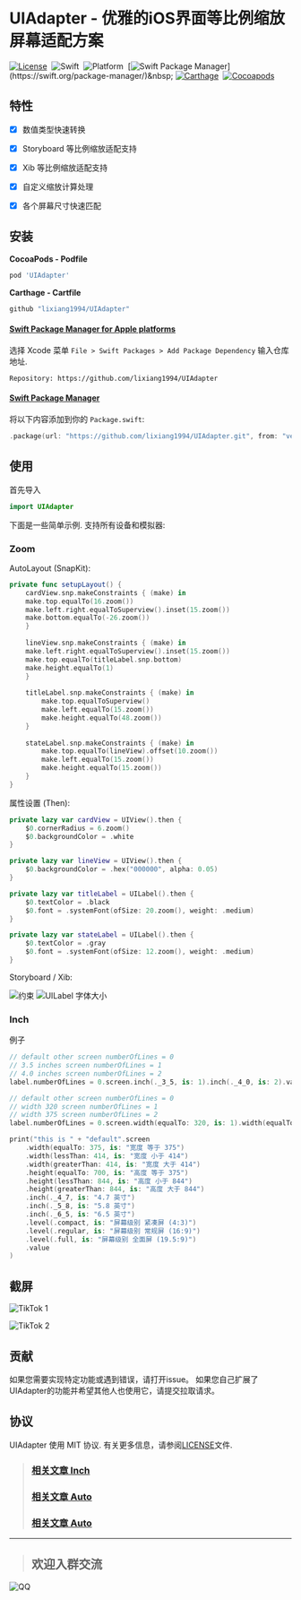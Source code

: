 # UIAdapter - 优雅的iOS界面等比例缩放屏幕适配方案

[![License](https://img.shields.io/cocoapods/l/UIAdapter.svg)](LICENSE)&nbsp;
![Swift](https://img.shields.io/badge/Swift-5.2-orange.svg)&nbsp;
![Platform](https://img.shields.io/cocoapods/p/UIAdapter.svg?style=flat)&nbsp;
[![Swift Package Manager](https://img.shields.io/badge/Swift_Package_Manager-compatible-4BC51D.svg?style=flat")](https://swift.org/package-manager/)&nbsp;
[![Carthage](https://img.shields.io/badge/Carthage-compatible-4BC51D.svg?style=flat)](https://github.com/Carthage/Carthage)&nbsp;
[![Cocoapods](https://img.shields.io/cocoapods/v/UIAdapter.svg)](https://cocoapods.org)

## 特性

- [x] 数值类型快速转换
- [x] Storyboard 等比例缩放适配支持 
- [x] Xib 等比例缩放适配支持 
- [x] 自定义缩放计算处理
- [x] 各个屏幕尺寸快速匹配


## 安装

**CocoaPods - Podfile**

```ruby
pod 'UIAdapter'
```

**Carthage - Cartfile**

```ruby
github "lixiang1994/UIAdapter"
```

#### [Swift Package Manager for Apple platforms](https://developer.apple.com/documentation/xcode/adding_package_dependencies_to_your_app)

选择 Xcode 菜单 `File > Swift Packages > Add Package Dependency` 输入仓库地址.  
```
Repository: https://github.com/lixiang1994/UIAdapter
```

#### [Swift Package Manager](https://swift.org/package-manager/)

将以下内容添加到你的 `Package.swift`:
```swift
.package(url: "https://github.com/lixiang1994/UIAdapter.git", from: "version")
```

## 使用

首先导入

```swift
import UIAdapter
```

下面是一些简单示例. 支持所有设备和模拟器:

### Zoom


AutoLayout (SnapKit): 

```swift
private func setupLayout() {
    cardView.snp.makeConstraints { (make) in
	make.top.equalTo(16.zoom())
	make.left.right.equalToSuperview().inset(15.zoom())
	make.bottom.equalTo(-26.zoom())
    }
	
    lineView.snp.makeConstraints { (make) in
	make.left.right.equalToSuperview().inset(15.zoom())
	make.top.equalTo(titleLabel.snp.bottom)
	make.height.equalTo(1)
    }
        
    titleLabel.snp.makeConstraints { (make) in
        make.top.equalToSuperview()
        make.left.equalTo(15.zoom())
        make.height.equalTo(48.zoom())
    }
        
    stateLabel.snp.makeConstraints { (make) in
        make.top.equalTo(lineView).offset(10.zoom())
        make.left.equalTo(15.zoom())
        make.height.equalTo(15.zoom())
    }
}
```

属性设置 (Then):

```swift
private lazy var cardView = UIView().then {
    $0.cornerRadius = 6.zoom()
    $0.backgroundColor = .white
}

private lazy var lineView = UIView().then {
    $0.backgroundColor = .hex("000000", alpha: 0.05)
}

private lazy var titleLabel = UILabel().then {
    $0.textColor = .black
    $0.font = .systemFont(ofSize: 20.zoom(), weight: .medium)
}

private lazy var stateLabel = UILabel().then {
    $0.textColor = .gray
    $0.font = .systemFont(ofSize: 12.zoom(), weight: .medium)
}
```

Storyboard / Xib:

![约束](Resources/Storyboard%20Constraint.png)
![UILabel 字体大小](Resources/Storyboard%20Label%20Font.png)

### Inch

例子

```swift
// default other screen numberOfLines = 0
// 3.5 inches screen numberOfLines = 1
// 4.0 inches screen numberOfLines = 2
label.numberOfLines = 0.screen.inch(._3_5, is: 1).inch(._4_0, is: 2).value
```


```swift
// default other screen numberOfLines = 0
// width 320 screen numberOfLines = 1
// width 375 screen numberOfLines = 2
label.numberOfLines = 0.screen.width(equalTo: 320, is: 1).width(equalTo: 375, is: 2).value
```


```swift
print("this is " + "default".screen
    .width(equalTo: 375, is: "宽度 等于 375")
    .width(lessThan: 414, is: "宽度 小于 414")
    .width(greaterThan: 414, is: "宽度 大于 414")
    .height(equalTo: 700, is: "高度 等于 375")
    .height(lessThan: 844, is: "高度 小于 844")
    .height(greaterThan: 844, is: "高度 大于 844")
    .inch(._4_7, is: "4.7 英寸")
    .inch(._5_8, is: "5.8 英寸")
    .inch(._6_5, is: "6.5 英寸")
    .level(.compact, is: "屏幕级别 紧凑屏 (4:3)")
    .level(.regular, is: "屏幕级别 常规屏 (16:9)")
    .level(.full, is: "屏幕级别 全面屏 (19.5:9)")
    .value
)
```


## 截屏

![TikTok 1](Resources/Storyboard%20TikTok%20Demo1.jpg)

![TikTok 2](Resources/Storyboard%20TikTok%20Demo2.jpg)

## 贡献

如果您需要实现特定功能或遇到错误，请打开issue。
如果您自己扩展了UIAdapter的功能并希望其他人也使用它，请提交拉取请求。

## 协议

UIAdapter 使用 MIT 协议. 有关更多信息，请参阅[LICENSE](LICENSE)文件.


>### [相关文章 Inch](https://www.jianshu.com/p/d2c09cb65ef7)
>### [相关文章 Auto](https://www.jianshu.com/p/e0e12206e0c7)
>### [相关文章 Auto](https://www.jianshu.com/p/48c67d0c95b6)


-----

> ## 欢迎入群交流
![QQ](https://github.com/lixiang1994/Resources/blob/master/QQClub/QQClub.JPG)
